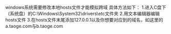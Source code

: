 windows系统需要修改本地hosts文件才能模拟跨域
具体方法如下：
1.进入C盘下（系统盘）的C:\Windows\System32\drivers\etc文件夹
2.用文本编辑器编辑hosts文件
3.在hosts文件末尾添加127.0.0.1以及你想要对应到的域名，如这里的a.taoge.com与b.taoge.com

